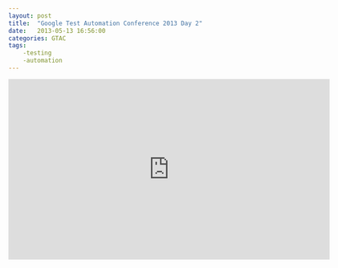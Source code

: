 ```yaml
---
layout: post
title:  "Google Test Automation Conference 2013 Day 2"
date:   2013-05-13 16:56:00
categories: GTAC
tags:
    -testing
    -automation
---
```


<iframe width="640" height="360" src="http://www.youtube.com/embed/ShBxhL4t7i0" frameborder="0"></iframe>